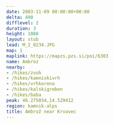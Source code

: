```yaml
---
date: 2003-11-09 00:00:00+00:00
delta: 490
difflevel: 2
duration: 3
height: 1088
layout: stub
lead: M_2_0234.JPG
map: 1
maplink: https://mapzs.pzs.si/poi/6303
name: Ambroz
nearby:
- /hikes/zvoh
- /hikes/kamniskivrh
- /hikes/vrhkorena
- /hikes/kalskigreben
- /hikes/baba
peak: 46.275034,14.529412
region: kamnik-alps
title: Ambrož near Krvavec
---
```


